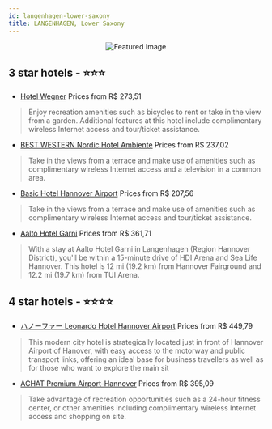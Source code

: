 ```yaml
---
id: langenhagen-lower-saxony
title: LANGENHAGEN, Lower Saxony
---
```


<center><img src="https://i.travelapi.com/hotels/2000000/1170000/1163400/1163351/f9bda4da_z.jpg" alt="Featured Image" /></center>


##  3 star hotels - ⭐️⭐️⭐️

-    [Hotel Wegner](https://us.hurb.com/hotels/langenhagen/hotel-wegner-JNP-JP306998?cmp=18055) Prices from R$ 273,51
   > Enjoy recreation amenities such as bicycles to rent or take in the view from a garden. Additional features at this hotel include complimentary wireless Internet access and tour/ticket assistance.
-    [BEST WESTERN Nordic Hotel Ambiente](https://us.hurb.com/hotels/langenhagen/best-western-nordic-hotel-ambiente-JNP-JP093293?cmp=18055) Prices from R$ 237,02
   > Take in the views from a terrace and make use of amenities such as complimentary wireless Internet access and a television in a common area.
-    [Basic Hotel Hannover Airport](https://us.hurb.com/hotels/langenhagen/basic-hotel-hannover-airport-JNP-JP199193?cmp=18055) Prices from R$ 207,56
   > Take in the views from a terrace and make use of amenities such as complimentary wireless Internet access and tour/ticket assistance.
-    [Aalto Hotel Garni](https://us.hurb.com/hotels/langenhagen/aalto-hotel-garni-JNP-JP729638?cmp=18055) Prices from R$ 361,71
   > With a stay at Aalto Hotel Garni in Langenhagen (Region Hannover District), you'll be within a 15-minute drive of HDI Arena and Sea Life Hannover. This hotel is 12 mi (19.2 km) from Hannover Fairground and 12.2 mi (19.7 km) from TUI Arena.

##  4 star hotels - ⭐️⭐️⭐️⭐️

-    [ハノーファー Leonardo Hotel Hannover Airport](https://us.hurb.com/hotels/langenhagen/hanohua-leonardo-hotel-hannover-airport-JNP-JP151101?cmp=18055) Prices from R$ 449,79
   > This modern city hotel is strategically located just in front of Hannover Airport of Hanover, with easy access to the motorway and public transport links, offering an ideal base for business travellers as well as for those who want to explore the main sit
-    [ACHAT Premium Airport-Hannover](https://us.hurb.com/hotels/langenhagen/achat-premium-airport-hannover-JNP-JP059305?cmp=18055) Prices from R$ 395,09
   > Take advantage of recreation opportunities such as a 24-hour fitness center, or other amenities including complimentary wireless Internet access and shopping on site.
